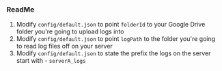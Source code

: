 ### ReadMe

1. Modify `config/default.json` to point `folderId` to your Google Drive folder you're going to upload logs into
2. Modify `config/default.json` to point `logPath` to the folder you're going to read log files off on your server
3. Modify `config/default.json` to state the prefix the logs on the server start with - `serverA_logs`
